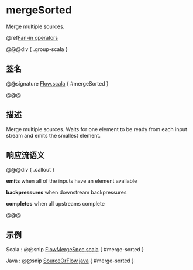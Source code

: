 # mergeSorted

Merge multiple sources.

@ref[Fan-in operators](../index.md#fan-in-operators)

@@@div { .group-scala }

## 签名

@@signature [Flow.scala](/akka-stream/src/main/scala/akka/stream/scaladsl/Flow.scala) { #mergeSorted }

@@@

## 描述

Merge multiple sources. Waits for one element to be ready from each input stream and emits the
smallest element.

## 响应流语义

@@@div { .callout }

**emits** when all of the inputs have an element available

**backpressures** when downstream backpressures

**completes** when all upstreams complete

@@@


## 示例
Scala
:   @@snip [FlowMergeSpec.scala](/akka-stream-tests/src/test/scala/akka/stream/scaladsl/FlowMergeSpec.scala) { #merge-sorted }

Java
:   @@snip [SourceOrFlow.java](/akka-docs/src/test/java/jdocs/stream/operators/SourceOrFlow.java) { #merge-sorted }